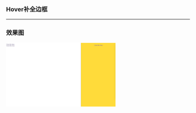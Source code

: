 ### Hover补全边框
<hr>

### 效果图

![Hover前](../../../images/effection/slide-in-slide-out/slide-in-slide-out.png)
